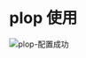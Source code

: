 # plop 使用

![plop-配置成功](https://raw.githubusercontent.com/jackchoumine/jack-picture/master/plop/plop-配置成功.png 'plop-配置成功')
